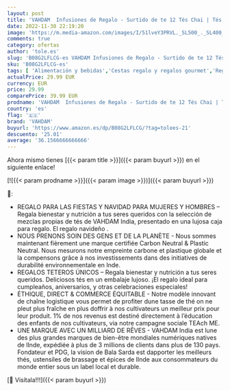 ```yaml
---
layout: post
title: 'VAHDAM  Infusiones de Regalo - Surtido de te 12 Tés Chai | Tés Chai de hojas sueltas | Infusiones de lujo Regalo de Navidad para mujer  Regalos de Navidad para hombre'
date: 2022-11-30 22:19:20
image: 'https://m.media-amazon.com/images/I/51lveY3PRVL._SL500_._SL400_.jpg'
comments: true
category: ofertas
author: 'tole.es'
slug: 'B08G2LFLCG-es VAHDAM Infusiones de Regalo - Surtido de te 12 Tés Chai |...'
sku: 'B08G2LFLCG-es'
tags: [ 'Alimentación y bebidas','Cestas regalo y regalos gourmet','Regalos para los aficionados al té','navidad','vahdam','🇪🇸', ]
actualPrice: 29.99 EUR
currency: EUR
price: 29.99
comparePrice: 39.99 EUR
prodname: 'VAHDAM  Infusiones de Regalo - Surtido de te 12 Tés Chai | Tés Chai de hojas sueltas | Infusiones de lujo Regalo de Navidad para mujer  Regalos de Navidad para hombre'
country: 'es'
flag: '🇪🇸'
brand: 'VAHDAM'
buyurl: 'https://www.amazon.es/dp/B08G2LFLCG/?tag=tolees-21'
descuento: '25.01'
average: '36.1566666666666'
---
```


Ahora mismo tienes [{{< param title >}}]({{< param buyurl >}}) en el siguiente enlace!

[![{{< param prodname >}}]({{< param image >}})]({{< param buyurl >}})

🔎:

- REGALO PARA LAS FIESTAS Y NAVIDAD PARA MUJERES Y HOMBRES – Regala bienestar y nutrición a tus seres queridos con la selección de mezclas propias de tés de VAHDAM India, presentado en una lujosa caja para regalo. El regalo navideño .
- NOUS PRENONS SOIN DES GENS ET DE LA PLANÈTE - Nous sommes maintenant fièrement une marque certifiée Carbon Neutral & Plastic Neutral. Nous mesurons notre empreinte carbone et plastique globale et la compensons grâce à nos investissements dans des initiatives de durabilité environnementale en Inde.
- REGALOS TETEROS ÚNICOS – Regala bienestar y nutrición a tus seres queridos. Deliciosos tés en un embalaje lujoso. ¡El regalo ideal para cumpleaños, aniversarios, y otras celebraciones especiales!
- ÉTHIQUE, DIRECT & COMMERCE ÉQUITABLE - Notre modèle innovant de chaîne logistique vous permet de profiter dune tasse de thé on ne pleut plus fraîche en plus doffrir à nos cultivateurs un meilleur prix pour leur produit. 1% de nos revenus est destiné directement à l’éducation des enfants de nos cultivateurs, via notre campagne sociale TEAch ME.
- UNE MARQUE AVEC UN MILLIARD DE RÊVES - VAHDAM India est lune des plus grandes marques de bien-être mondiales numériques natives de lInde, expédiée à plus de 3 millions de clients dans plus de 130 pays. Fondateur et PDG, la vision de Bala Sarda est dapporter les meilleurs thés, ustensiles de brassage et épices de lInde aux consommateurs du monde entier sous un label local et durable.

[🛒 Visítala!!!]({{< param buyurl >}})
